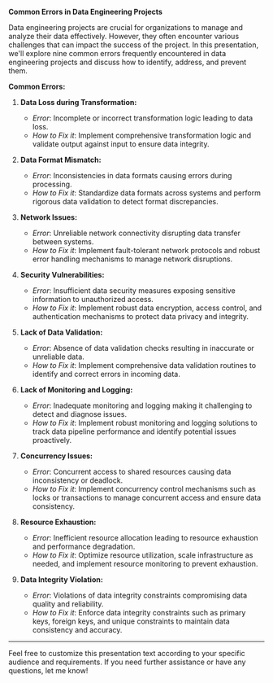 **Common Errors in Data Engineering Projects**

Data engineering projects are crucial for organizations to manage and analyze their data effectively. However, they often encounter various challenges that can impact the success of the project. In this presentation, we'll explore nine common errors frequently encountered in data engineering projects and discuss how to identify, address, and prevent them.

**Common Errors:**

1. **Data Loss during Transformation:**
   - *Error*: Incomplete or incorrect transformation logic leading to data loss.
   - *How to Fix it*: Implement comprehensive transformation logic and validate output against input to ensure data integrity.

2. **Data Format Mismatch:**
   - *Error*: Inconsistencies in data formats causing errors during processing.
   - *How to Fix it*: Standardize data formats across systems and perform rigorous data validation to detect format discrepancies.

3. **Network Issues:**
   - *Error*: Unreliable network connectivity disrupting data transfer between systems.
   - *How to Fix it*: Implement fault-tolerant network protocols and robust error handling mechanisms to manage network disruptions.

4. **Security Vulnerabilities:**
   - *Error*: Insufficient data security measures exposing sensitive information to unauthorized access.
   - *How to Fix it*: Implement robust data encryption, access control, and authentication mechanisms to protect data privacy and integrity.

5. **Lack of Data Validation:**
   - *Error*: Absence of data validation checks resulting in inaccurate or unreliable data.
   - *How to Fix it*: Implement comprehensive data validation routines to identify and correct errors in incoming data.

6. **Lack of Monitoring and Logging:**
   - *Error*: Inadequate monitoring and logging making it challenging to detect and diagnose issues.
   - *How to Fix it*: Implement robust monitoring and logging solutions to track data pipeline performance and identify potential issues proactively.

7. **Concurrency Issues:**
   - *Error*: Concurrent access to shared resources causing data inconsistency or deadlock.
   - *How to Fix it*: Implement concurrency control mechanisms such as locks or transactions to manage concurrent access and ensure data consistency.

8. **Resource Exhaustion:**
   - *Error*: Inefficient resource allocation leading to resource exhaustion and performance degradation.
   - *How to Fix it*: Optimize resource utilization, scale infrastructure as needed, and implement resource monitoring to prevent exhaustion.

9. **Data Integrity Violation:**
   - *Error*: Violations of data integrity constraints compromising data quality and reliability.
   - *How to Fix it*: Enforce data integrity constraints such as primary keys, foreign keys, and unique constraints to maintain data consistency and accuracy.

---

Feel free to customize this presentation text according to your specific audience and requirements. If you need further assistance or have any questions, let me know!
